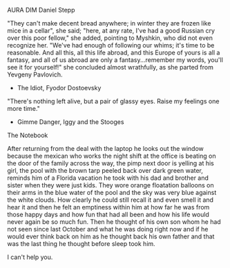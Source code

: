 AURA DIM
Daniel Stepp




"They can't make decent bread anywhere; in winter they are frozen like mice in a cellar", 
she said; "here, at any rate, I've had a good Russian cry over this poor fellow," she added, 
pointing to Myshkin, who did not even recognize her. "We've had enough of following 
our whims; it's time to be reasonable. And all this, all this life abroad, and this 
Europe of yours is all a fantasy, and all of us abroad are only a fantasy...remember 
my words, you'll see it for yourself!" she concluded almost wrathfully, as she parted 
from Yevgeny Pavlovich.

- The Idiot, Fyodor Dostoevsky


"There's nothing left alive,
 but a pair of glassy eyes. 
 Raise my feelings one more time."

- Gimme Danger, Iggy and the Stooges




The Notebook

After returning from the deal with the laptop he looks out the window because 
the mexican who works the night shift at the office is beating on the door of the 
family across the way, the pimp next door is yelling at his girl, the pool with 
the brown tarp peeled back over dark green water, reminds him of a Florida vacation he 
took with his dad and brother and sister when they were just kids. They wore orange 
floatation balloons on their arms in the blue water of the pool and the sky was very blue against the 
white clouds. How clearly he could still recall it and even smell it and hear it and then he felt an 
emptiness within him at how far he was from those happy days and how fun that had all been and how his 
life would never again be so much fun. Then he thought of his own son whom he had not seen since last 
October and what he was doing right now and if he would ever think back on him as he thought back
his own father and that was the last thing he thought before sleep took him.

I can't help you.
